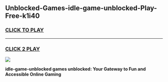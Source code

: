 
## Unblocked-Games-idle-game-unblocked-Play-Free-k1i40
<h3>
<a href="https://premium76.site?title=idle-game-unblocked&ref=15A">CLICK TO PLAY</a></h3>
<hr>

<h3>
<a href="https://premium76.site?title=idle-game-unblocked&ref=15A">CLICK 2 PLAY</a>
  
</h3>

<a href="https://premium76.site?title=idle-game-unblocked&ref=15A"><img src="https://clearcache.store/games.png"></a>


**idle-game-unblocked games unblocked: Your Gateway to Fun and Accessible Online Gaming**
